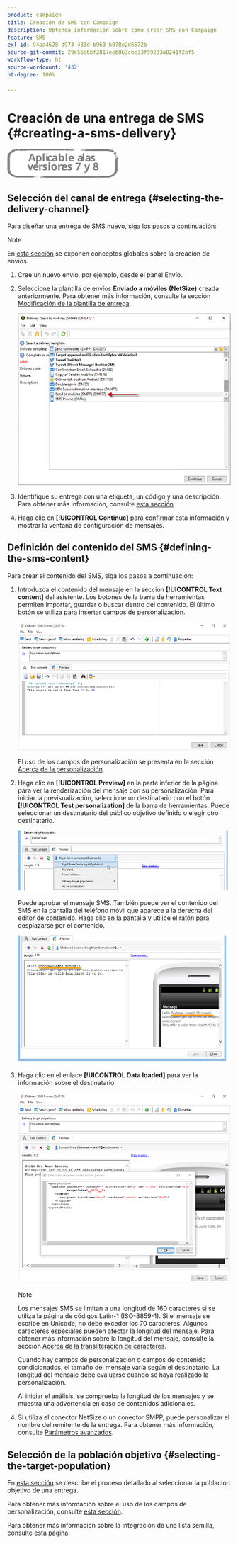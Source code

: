 ```yaml
---
product: campaign
title: Creación de SMS con Campaign
description: Obtenga información sobre cómo crear SMS con Campaign
feature: SMS
exl-id: 94aa4628-d973-433d-b963-b078e2d6672b
source-git-commit: 29e56d6bf2817eeb863cbe33f99233a8241f2bf5
workflow-type: ht
source-wordcount: '432'
ht-degree: 100%

---
```


# Creación de una entrega de SMS {#creating-a-sms-delivery}

![](../../assets/common.svg)

## Selección del canal de entrega {#selecting-the-delivery-channel}

Para diseñar una entrega de SMS nuevo, siga los pasos a continuación:

>[!NOTE]
>
>En [esta sección](steps-about-delivery-creation-steps.md) se exponen conceptos globales sobre la creación de envíos.

1. Cree un nuevo envío, por ejemplo, desde el panel Envío.
1. Seleccione la plantilla de envíos **Enviado a móviles (NetSize)** creada anteriormente. Para obtener más información, consulte la sección [Modificación de la plantilla de entrega](sms-set-up.md#changing-the-delivery-template).

   ![](assets/s_user_mobile_wizard.png)

1. Identifique su entrega con una etiqueta, un código y una descripción. Para obtener más información, consulte [esta sección](steps-create-and-identify-the-delivery.md#identifying-the-delivery).
1. Haga clic en **[!UICONTROL Continue]** para confirmar esta información y mostrar la ventana de configuración de mensajes.

## Definición del contenido del SMS {#defining-the-sms-content}

Para crear el contenido del SMS, siga los pasos a continuación:

1. Introduzca el contenido del mensaje en la sección **[!UICONTROL Text content]** del asistente. Los botones de la barra de herramientas permiten importar, guardar o buscar dentro del contenido. El último botón se utiliza para insertar campos de personalización.

   ![](assets/s_ncs_user_wizard_sms01_138.png)

   El uso de los campos de personalización se presenta en la sección [Acerca de la personalización](about-personalization.md).

1. Haga clic en **[!UICONTROL Preview]** en la parte inferior de la página para ver la renderización del mensaje con su personalización. Para iniciar la previsualización, seleccione un destinatario con el botón **[!UICONTROL Test personalization]** de la barra de herramientas. Puede seleccionar un destinatario del público objetivo definido o elegir otro destinatario.

   ![](assets/s_ncs_user_wizard_sms01_139.png)

   Puede aprobar el mensaje SMS. También puede ver el contenido del SMS en la pantalla del teléfono móvil que aparece a la derecha del editor de contenido. Haga clic en la pantalla y utilice el ratón para desplazarse por el contenido.

   ![](assets/s_ncs_user_wizard_sms01_140.png)

1. Haga clic en el enlace **[!UICONTROL Data loaded]** para ver la información sobre el destinatario.

   ![](assets/s_user_mobile_wizard_sms_02.png)

   >[!NOTE]
   >
   >Los mensajes SMS se limitan a una longitud de 160 caracteres si se utiliza la página de códigos Latin-1 (ISO-8859-1). Si el mensaje se escribe en Unicode, no debe exceder los 70 caracteres. Algunos caracteres especiales pueden afectar la longitud del mensaje. Para obtener más información sobre la longitud del mensaje, consulte la sección [Acerca de la transliteración de caracteres](#about-character-transliteration).
   >
   >Cuando hay campos de personalización o campos de contenido condicionados, el tamaño del mensaje varía según el destinatario. La longitud del mensaje debe evaluarse cuando se haya realizado la personalización.
   >
   >Al iniciar el análisis, se comprueba la longitud de los mensajes y se muestra una advertencia en caso de contenidos adicionales.

1. Si utiliza el conector NetSize o un conector SMPP, puede personalizar el nombre del remitente de la entrega. Para obtener más información, consulte [Parámetros avanzados](#advanced-parameters).

## Selección de la población objetivo {#selecting-the-target-population}

En [esta sección](steps-defining-the-target-population.md) se describe el proceso detallado al seleccionar la población objetivo de una entrega.

Para obtener más información sobre el uso de los campos de personalización, consulte [esta sección](about-personalization.md).

Para obtener más información sobre la integración de una lista semilla, consulte [esta página](about-seed-addresses.md).
